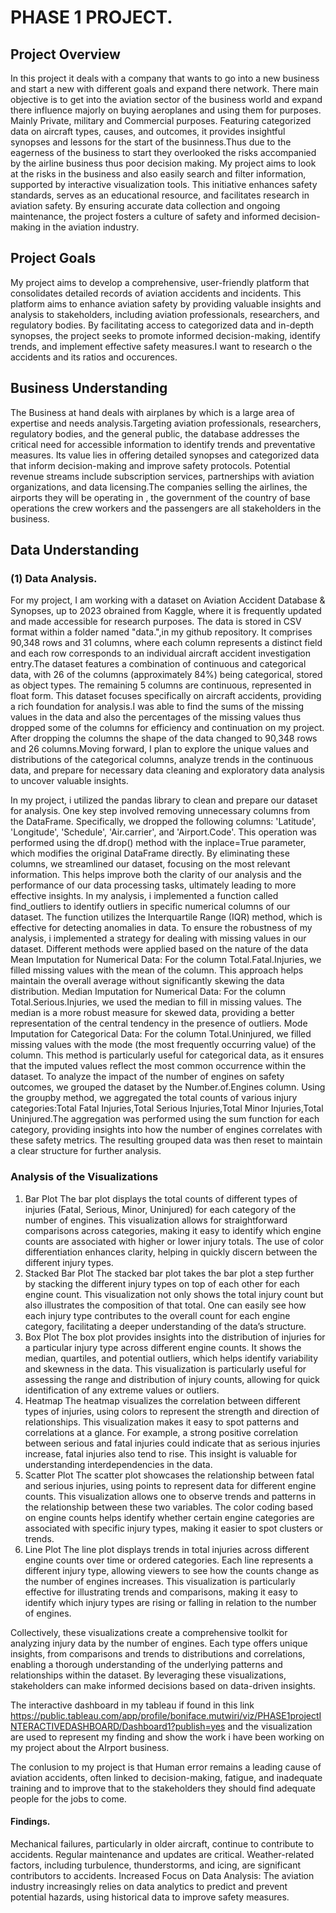 # PHASE 1 PROJECT.

## Project Overview

In this project it deals with a company that wants to go into a new business and start a new with different goals and expand there network. There main objective is to get into the aviation sector of the business world and expand there influence majorly on buying aeroplanes and using them for purposes. Mainly Private, military and Commercial purposes. Featuring categorized data on aircraft types, causes, and outcomes, it provides insightful synopses and lessons for the start of the businness.Thus due to the eagerness of the business to start they overlooked the risks accompanied by the airline business thus poor decision making. My project aims to look at the risks in the business and also easily search and filter information, supported by interactive visualization tools. This initiative enhances safety standards, serves as an educational resource, and facilitates research in aviation safety. By ensuring accurate data collection and ongoing maintenance, the project fosters a culture of safety and informed decision-making in the aviation industry.

## Project Goals
My project aims to develop a comprehensive, user-friendly platform that consolidates detailed records of aviation accidents and incidents. This platform aims to enhance aviation safety by providing valuable insights and analysis to stakeholders, including aviation professionals, researchers, and regulatory bodies. By facilitating access to categorized data and in-depth synopses, the project seeks to promote informed decision-making, identify trends, and implement effective safety measures.I want to research o the accidents and its ratios and occurences.


## Business Understanding

The Business at hand deals with airplanes by which is a large area of expertise and needs analysis.Targeting aviation professionals, researchers, regulatory bodies, and the general public, the database addresses the critical need for accessible information to identify trends and preventative measures. Its value lies in offering detailed synopses and categorized data that inform decision-making and improve safety protocols. Potential revenue streams include subscription services, partnerships with aviation organizations, and data licensing.The companies selling the airlines, the airports they will be operating in , the government of the country of base operations the crew workers and the passengers are all stakeholders in the business.

## Data Understanding

### (1) Data Analysis.

For my project, I am working with a dataset on Aviation Accident Database & Synopses, up to 2023 obrained from Kaggle, where it is frequently updated and made accessible for research purposes. The data is stored in CSV format within a folder named "data.",in my github repository. It comprises 90,348 rows and 31 columns, where each column represents a distinct field and each row corresponds to an individual aircraft accident investigation entry.The dataset features a combination of continuous and categorical data, with 26 of the columns (approximately 84%) being categorical, stored as object types. The remaining 5 columns are continuous, represented in float form. This dataset focuses specifically on aircraft accidents, providing a rich foundation for analysis.I was able to find the sums of the missing values in the data and also the percentages of the missing values thus dropped some of the columns for efficiency and continuation on my project. After dropping the columns the shape of the data changed to 90,348 rows and 26 columns.Moving forward, I plan to explore the unique values and distributions of the categorical columns, analyze trends in the continuous data, and prepare for necessary data cleaning and exploratory data analysis to uncover valuable insights.

In my project, i utilized the pandas library to clean and prepare our dataset for analysis. One key step involved removing unnecessary columns from the DataFrame. Specifically, we dropped the following columns: 'Latitude', 'Longitude', 'Schedule', 'Air.carrier', and 'Airport.Code'.
This operation was performed using the df.drop() method with the inplace=True parameter, which modifies the original DataFrame directly. By eliminating these columns, we streamlined our dataset, focusing on the most relevant information. This helps improve both the clarity of our analysis and the performance of our data processing tasks, ultimately leading to more effective insights.
In my analysis, i implemented a function called find_outliers to identify outliers in specific numerical columns of our dataset. The function utilizes the Interquartile Range (IQR) method, which is effective for detecting anomalies in data.
To ensure the robustness of my analysis, i implemented a strategy for dealing with missing values in our dataset. Different methods were applied based on the nature of the data
Mean Imputation for Numerical Data: For the column Total.Fatal.Injuries, we filled missing values with the mean of the column. This approach helps maintain the overall average without significantly skewing the data distribution.
Median Imputation for Numerical Data: For the column Total.Serious.Injuries, we used the median to fill in missing values. The median is a more robust measure for skewed data, providing a better representation of the central tendency in the presence of outliers.
Mode Imputation for Categorical Data: For the column Total.Uninjured, we filled missing values with the mode (the most frequently occurring value) of the column. This method is particularly useful for categorical data, as it ensures that the imputed values reflect the most common occurrence within the dataset.
To analyze the impact of the number of engines on safety outcomes, we grouped the dataset by the Number.of.Engines column. Using the groupby method, we aggregated the total counts of various injury categories:Total Fatal Injuries,Total Serious Injuries,Total Minor Injuries,Total Uninjured.The aggregation was performed using the sum function for each category, providing insights into how the number of engines correlates with these safety metrics. The resulting grouped data was then reset to maintain a clear structure for further analysis.

### Analysis of the Visualizations
1. Bar Plot
The bar plot displays the total counts of different types of injuries (Fatal, Serious, Minor, Uninjured) for each category of the number of engines. This visualization allows for straightforward comparisons across categories, making it easy to identify which engine counts are associated with higher or lower injury totals. The use of color differentiation enhances clarity, helping in quickly discern between the different injury types.
2. Stacked Bar Plot
The stacked bar plot takes the bar plot a step further by stacking the different injury types on top of each other for each engine count. This visualization not only shows the total injury count but also illustrates the composition of that total. One can easily see how each injury type contributes to the overall count for each engine category, facilitating a deeper understanding of the data’s structure.
3. Box Plot
The box plot provides insights into the distribution of injuries for a particular injury type across different engine counts. It shows the median, quartiles, and potential outliers, which helps identify variability and skewness in the data. This visualization is particularly useful for assessing the range and distribution of injury counts, allowing for quick identification of any extreme values or outliers.
4. Heatmap
The heatmap visualizes the correlation between different types of injuries, using colors to represent the strength and direction of relationships. This visualization makes it easy to spot patterns and correlations at a glance. For example, a strong positive correlation between serious and fatal injuries could indicate that as serious injuries increase, fatal injuries also tend to rise. This insight is valuable for understanding interdependencies in the data.
5. Scatter Plot
The scatter plot showcases the relationship between fatal and serious injuries, using points to represent data for different engine counts. This visualization allows one to observe trends and patterns in the relationship between these two variables. The color coding based on engine counts helps identify whether certain engine categories are associated with specific injury types, making it easier to spot clusters or trends.
6. Line Plot
The line plot displays trends in total injuries across different engine counts over time or ordered categories. Each line represents a different injury type, allowing viewers to see how the counts change as the number of engines increases. This visualization is particularly effective for illustrating trends and comparisons, making it easy to identify which injury types are rising or falling in relation to the number of engines.

Collectively, these visualizations create a comprehensive toolkit for analyzing injury data by the number of engines. Each type offers unique insights, from comparisons and trends to distributions and correlations, enabling a thorough understanding of the underlying patterns and relationships within the dataset. By leveraging these visualizations, stakeholders can make informed decisions based on data-driven insights.

The interactive dashboard in my tableau if found in this link https://public.tableau.com/app/profile/boniface.mutwiri/viz/PHASE1projectINTERACTIVEDASHBOARD/Dashboard1?publish=yes
and the visualization are used to represent my finding and show the work i have been working on my project about the AIrport business.

The conlusion to my project is that Human error remains a leading cause of aviation accidents, often linked to decision-making, fatigue, and inadequate training and to improve that to the stakeholders they should find adequate people for the jobs to come.
#### Findings.
Mechanical failures, particularly in older aircraft, continue to contribute to accidents. Regular maintenance and updates are critical.
Weather-related factors, including turbulence, thunderstorms, and icing, are significant contributors to accidents.
Increased Focus on Data Analysis: The aviation industry increasingly relies on data analytics to predict and prevent potential hazards, using historical data to improve safety measures.


